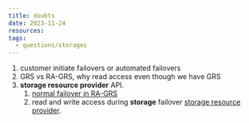 ```yaml
---
title: doubts
date: 2023-11-24
resources: 
tags:
  - questions/storages
---
```

1. customer initiate failovers or automated failovers
2. GRS vs RA-GRS, why read access even though we have GRS
3. **storage resource provider** API.
	1. [normal failover in RA-GRS](https://learn.microsoft.com/en-us/azure/storage/common/storage-disaster-recovery-guidance#microsoft-managed-failover:~:text=A%20customer%2Dmanaged%20failover%20loses%20its%20geo%2Dredundancy%20after%20a%20failover%20(and%20failback).%20Your%20storage%20account%20is%20automatically%20converted%20to%20locally%20redundant%20storage%20(LRS)%20in%20the%20new%20primary%20region%20during%20a%20failover%2C%20and%20the%20storage%20account%20in%20the%20original%20primary%20region%20is%20deleted.)
	2. read and write access during **storage** failover [storage resource provider](https://learn.microsoft.com/en-us/azure/storage/common/storage-disaster-recovery-guidance#microsoft-managed-failover:~:text=After%20a%20failover%20is,the%20failover%20is%20complete.).
